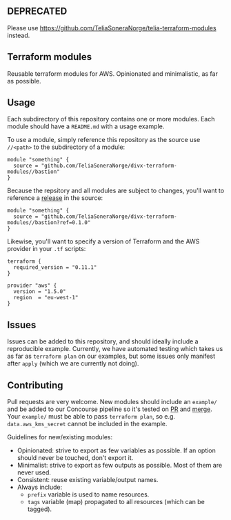 ## DEPRECATED

Please use https://github.com/TeliaSoneraNorge/telia-terraform-modules instead.

## Terraform modules

Reusable terraform modules for AWS. Opinionated and minimalistic, as far as possible.

## Usage

Each subdirectory of this repository contains one or more modules. Each module should have a `README.md` with a usage example.

To use a module, simply reference this repository as the source use `//<path>` to the subdirectory of a module:

```hcl
module "something" {
  source = "github.com/TeliaSoneraNorge/divx-terraform-modules//bastion"
}
```

Because the repsitory and all modules are subject to changes, you'll want to reference a [release](https://github.com/TeliaSoneraNorge/divx-terraform-modules/releases) in the source:

```hcl
module "something" {
  source = "github.com/TeliaSoneraNorge/divx-terraform-modules//bastion?ref=0.1.0"
}
```

Likewise, you'll want to specify a version of Terraform and the AWS provider in your `.tf` scripts:

```hcl
terraform {
  required_version = "0.11.1"
}

provider "aws" {
  version = "1.5.0"
  region  = "eu-west-1"
}
```

## Issues

Issues can be added to this repository, and should ideally include a reproducible example. Currently, we have automated 
testing which takes us as far as `terraform plan` on our examples, but some issues only manifest after `apply` 
(which we are currently not doing).

## Contributing

Pull requests are very welcome. New modules should include an `example/` and be added to our Concourse pipeline so it's
tested on [PR](https://github.com/TeliaSoneraNorge/divx-terraform-modules/blob/master/.ci/pipeline.yml#L90-L95) and 
[merge](https://github.com/TeliaSoneraNorge/divx-terraform-modules/blob/master/.ci/pipeline.yml#L219-L262). Your 
`example/` must be able to pass `terraform plan`, so e.g. `data.aws_kms_secret` cannot be included in the example.

Guidelines for new/existing modules:

- Opinionated: strive to export as few variables as possible. If an option should never be touched, don't export it.
- Minimalist: strive to export as few outputs as possible. Most of them are never used.
- Consistent: reuse existing variable/output names.
- Always include:
  - `prefix` variable is used to name resources.
  - `tags` variable (map) propagated to all resources (which can be tagged).
